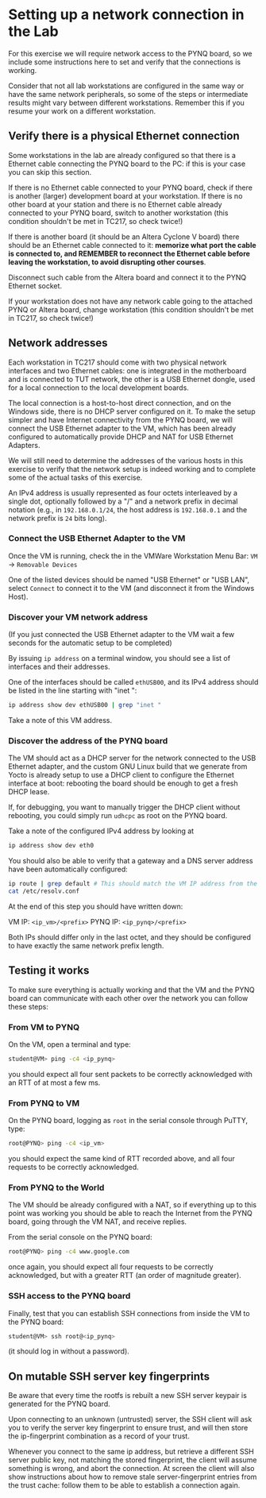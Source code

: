 # Setting up a network connection in the Lab

For this exercise we will require network access to the PYNQ board, so
we include some instructions here to set and verify that the connections
is working.

Consider that not all lab workstations are configured in the same way or
have the same network peripherals, so some of the steps or intermediate
results might vary between different workstations. Remember this if you
resume your work on a different workstation.

## Verify there is a physical Ethernet connection

Some workstations in the lab are already configured so that there is a
Ethernet cable connecting the PYNQ board to the PC: if this is your case
you can skip this section.

If there is no Ethernet cable connected to your PYNQ board, check if
there is another (larger) development board at your workstation.
If there is no other board at your station and there is no Ethernet
cable already connected to your PYNQ board, switch to another
workstation (this condition shouldn't be met in TC217, so check twice!)

If there is another board (it should be an Altera Cyclone V board) there
should be an Ethernet cable connected to it: **memorize what port the
cable is connected to, and REMEMBER to reconnect the Ethernet cable
before leaving the workstation, to avoid disrupting other courses**.

Disconnect such cable from the Altera board and connect it to the PYNQ
Ethernet socket.

If your workstation does not have any network cable going to the
attached PYNQ or Altera board, change workstation (this condition
shouldn't be met in TC217, so check twice!)

## Network addresses

Each workstation in TC217 should come with two physical network
interfaces and two Ethernet cables: one is integrated in the motherboard
and is connected to TUT network, the other is a USB Ethernet dongle,
used for a local connection to the local development boards.

The local connection is a host-to-host direct connection, and on the
Windows side, there is no DHCP server configured on it.
To make the setup simpler and have Internet connectivity from the PYNQ
board, we will connect the USB Ethernet adapter to the VM, which has
been already configured to automatically provide DHCP and NAT for USB
Ethernet Adapters.

We will still need to determine the addresses of the various hosts in
this exercise to verify that the network setup is indeed working and to
complete some of the actual tasks of this exercise.

An IPv4 address is usually represented as four octets interleaved by a
single dot, optionally followed by a "/" and a network prefix in decimal
notation (e.g., in `192.168.0.1/24`, the host address is `192.168.0.1`
and the network prefix is `24` bits long).

### Connect the USB Ethernet Adapter to the VM

Once the VM is running, check the in the VMWare Workstation Menu Bar:
`VM` -> `Removable Devices`

One of the listed devices should be named "USB Ethernet" or "USB LAN",
select `Connect` to connect it to the VM (and disconnect it from the
Windows Host).

### Discover your VM network address

(If you just connected the USB Ethernet adapter to the VM wait a few
seconds for the automatic setup to be completed)

By issuing `ip address` on a terminal window, you should see a list of
interfaces and their addresses.

One of the interfaces should be called `ethUSB00`, and its IPv4 address
should be listed in the line starting with "inet ":

```bash
ip address show dev ethUSB00 | grep "inet "
```
Take a note of this VM address.

### Discover the address of the PYNQ board

The VM should act as a DHCP server for the network connected to the USB
Ethernet adapter, and the custom GNU Linux build that we generate from
Yocto is already setup to use a DHCP client to configure the Ethernet
interface at boot: rebooting the board should be enough to get a fresh
DHCP lease.

If, for debugging, you want to manually trigger the DHCP client without
rebooting, you could simply run `udhcpc` as root on the PYNQ board.

Take a note of the configured IPv4 address by looking at

```bash
ip address show dev eth0
```

You should also be able to verify that a gateway and a DNS server
address have been automatically configured:

```bash
ip route | grep default # This should match the VM IP address from the previous section
cat /etc/resolv.conf
```

At the end of this step you should have written down:

VM IP: `<ip_vm>/<prefix>`
PYNQ IP: `<ip_pynq>/<prefix>`

Both IPs should differ only in the last octet, and they should be
configured to have exactly the same network prefix length.

## Testing it works

To make sure everything is actually working and that the VM and the
PYNQ board can communicate with each other over the network you can
follow these steps:

### From VM to PYNQ

On the VM, open a terminal and type:

```sh
student@VM> ping -c4 <ip_pynq>
```

you should expect all four sent packets to be correctly acknowledged with
an RTT of at most a few ms.

### From PYNQ to VM

On the PYNQ board, logging as `root` in the serial console through
PuTTY, type:

```sh
root@PYNQ> ping -c4 <ip_vm>
```

you should expect the same kind of RTT recorded above, and all four
requests to be correctly acknowledged.

### From PYNQ to the World

The VM should be already configured with a NAT, so if everything up to
this point was working you should be able to reach the Internet from the
PYNQ board, going through the VM NAT, and receive replies.

From the serial console on the PYNQ board:

```sh
root@PYNQ> ping -c4 www.google.com
```

once again, you should expect all four requests to be correctly
acknowledged, but with a greater RTT (an order of magnitude greater).

### SSH access to the PYNQ board

Finally, test that you can establish SSH connections from inside the VM
to the PYNQ board:

```bash
student@VM> ssh root@<ip_pynq>
```

(it should log in without a password).


## On mutable SSH server key fingerprints

Be aware that every time the rootfs is rebuilt a new SSH server
keypair is generated for the PYNQ board.

Upon connecting to an unknown (untrusted) server, the SSH client will
ask you to verify the server key fingerprint to ensure trust, and will
then store the ip-fingerprint combination as a record of your trust.

Whenever you connect to the same ip address, but retrieve a different
SSH server public key, not matching the stored fingerprint, the client
will assume something is wrong, and abort the connection.
At screen the client will also show instructions about how to remove
stale server-fingerprint entries from the trust cache: follow them to
be able to establish a connection again.

